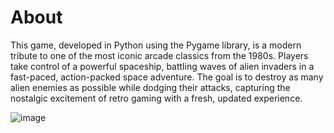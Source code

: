 # About

This game, developed in Python using the Pygame library, is a modern tribute to one of the most iconic arcade classics from the 1980s. Players take control of a powerful spaceship, battling waves of alien invaders in a fast-paced, action-packed space adventure. The goal is to destroy as many alien enemies as possible while dodging their attacks, capturing the nostalgic excitement of retro gaming with a fresh, updated experience.

![image](https://github.com/user-attachments/assets/a4a51904-e4aa-4443-95f4-7fa6c45b3b60)
